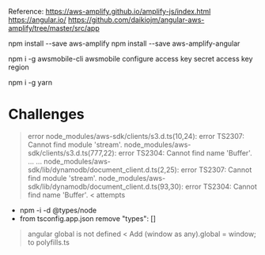Reference:
https://aws-amplify.github.io/amplify-js/index.html
https://angular.io/
https://github.com/daikiojm/angular-aws-amplify/tree/master/src/app

npm install --save aws-amplify
npm install --save aws-amplify-angular

npm i -g awsmobile-cli
awsmobile configure
  access key
  secret access key
  region
  
npm i -g yarn



# Challenges

> error
node_modules/aws-sdk/clients/s3.d.ts(10,24): error TS2307: Cannot find module 'stream'.
node_modules/aws-sdk/clients/s3.d.ts(777,22): error TS2304: Cannot find name 'Buffer'.
...
...
node_modules/aws-sdk/lib/dynamodb/document_client.d.ts(2,25): error TS2307: Cannot find module 'stream'.
node_modules/aws-sdk/lib/dynamodb/document_client.d.ts(93,30): error TS2304: Cannot find name 'Buffer'.
< attempts
- npm -i -d @types/node
- from tsconfig.app.json remove "types": []


> angular global is not defined
< Add (window as any).global = window; to polyfills.ts
